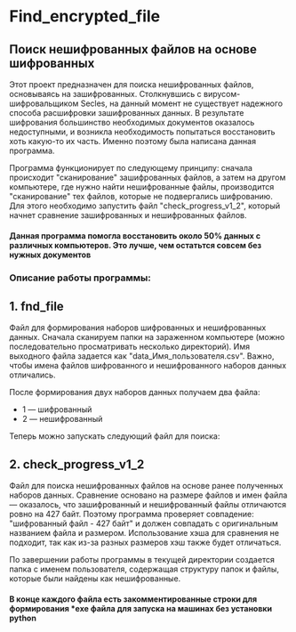 # Find_encrypted_file

## Поиск нешифрованных файлов на основе шифрованных

Этот проект предназначен для поиска нешифрованных файлов, основываясь на зашифрованных. Столкнувшись с вирусом-шифровальщиком Secles, на данный момент не существует надежного способа расшифровки зашифрованных данных. В результате шифрования большинство необходимых документов оказалось недоступными, и возникла необходимость попытаться восстановить хоть какую-то их часть. Именно поэтому была написана данная программа.

Программа функционирует по следующему принципу: сначала происходит "сканирование" зашифрованных файлов, а затем на другом компьютере, где нужно найти нешифрованные файлы, производится "сканирование" тех файлов, которые не подвергались шифрованию. Для этого необходимо запустить файл "check_progress_v1_2", который начнет сравнение зашифрованных и нешифрованных файлов.

#### Данная программа помогла восстановить около 50% данных с различных компьютеров. Это лучше, чем остатьтся совсем без нужных документов

### Описание работы программы:

## 1. fnd_file 
Файл для формирования наборов шифрованных и нешифрованных данных. Сначала сканируем папки на зараженном компьютере (можно последовательно просматривать несколько директорий). Имя выходного файла задается как "data_Имя_пользователя.csv". Важно, чтобы имена файлов шифрованного и нешифрованного наборов данных отличались.

После формирования двух наборов данных получаем два файла:
   - 1 — шифрованный
   - 2 — нешифрованный

Теперь можно запускать следующий файл для поиска:

## 2. check_progress_v1_2
Файл для поиска нешифрованных файлов на основе ранее полученных наборов данных. Сравнение основано на размере файлов и имен файла — оказалось, что зашифрованный и нешифрованный файлы отличаются ровно на 427 байт. Поэтому программа проверяет совпадение: "шифрованный файл - 427 байт" и должен совпадать с оригинальным названием файла и размером. Использование хэша для сравнения не подходит, так как из-за разных размеров хэш также будет отличаться.

По завершении работы программы в текущей директории создается папка с именем пользователя, содержащая структуру папок и файлы, которые были найдены как нешифрованные. 

#### В конце каждого файла есть закомментированные строки для формирования *exe файла для запуска на машинах без установки python

